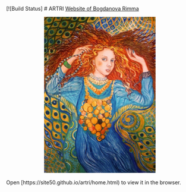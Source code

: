 
[![Build Status] # ARTRI
[Website of Bogdanova Rimma](https://site50.github.io/artri/home.html)
<p align='center'>
<img src="img/Model.jpg" width='300' alt='npm start'>
</p>
Open [https://site50.github.io/artri/home.html) to view it in the browser.


